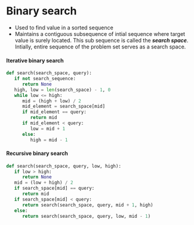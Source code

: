 # Binary search
* Used to find value in a sorted sequence
* Maintains a contiguous subsequence of intial sequence where target value is surely located. This sub sequence is called the __*search space*__. Intially, entire sequence of the problem set serves as a search space.


#### Iterative binary search
```python
def search(search_space, query):
   if not search_sequence:
      return None
   high, low = len(search_space) - 1, 0 
   while low <= high:
      mid = (high + low) / 2
      mid_element = search_space[mid]
      if mid_element == query:
         return mid
      if mid_element < query:
         low = mid + 1
      else:
         high = mid - 1
```

#### Recursive binary search
```python
def search(search_space, query, low, high):
   if low > high:
      return None
   mid = (low + high) / 2
   if search_space[mid] == query:
      return mid
   if search_space[mid] < query:
      return search(search_space, query, mid + 1, high)
   else:
      return search(search_space, query, low, mid - 1)
```
